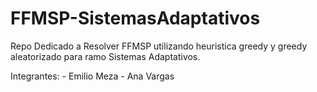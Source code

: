 # FFMSP-SistemasAdaptativos
Repo Dedicado a Resolver FFMSP utilizando heuristica greedy y greedy aleatorizado para ramo Sistemas Adaptativos.

Integrantes:
        - Emilio Meza
        - Ana Vargas